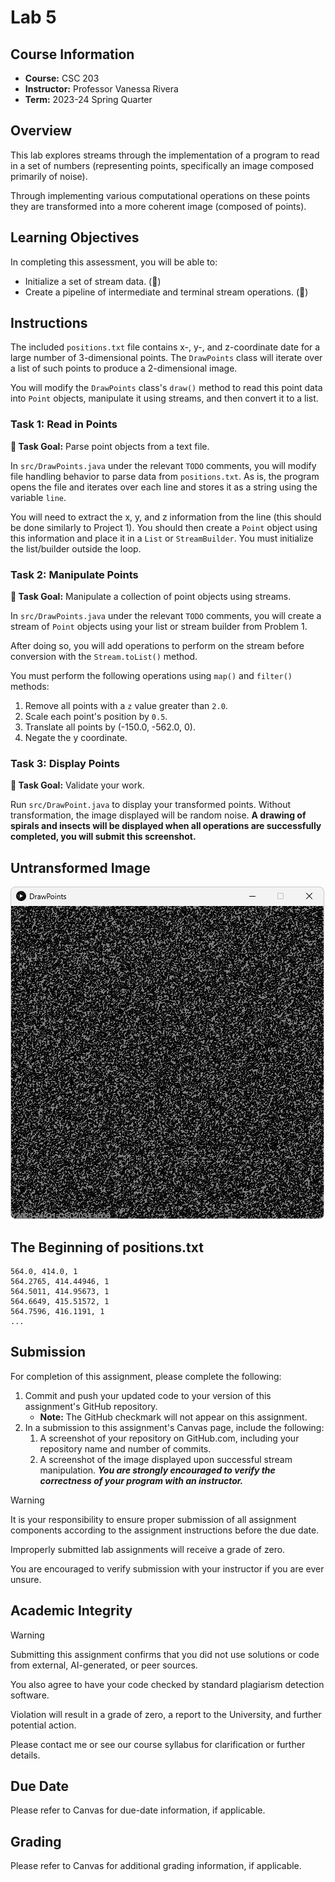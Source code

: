 # Lab 5

## Course Information

- **Course:** CSC 203
- **Instructor:** Professor Vanessa Rivera
- **Term:** 2023-24 Spring Quarter

## Overview
This lab explores streams through the implementation of a program to read in a set of numbers (representing points, specifically an image composed primarily of noise).

Through implementing various computational operations on these points they are transformed into a more coherent image (composed of points).

## Learning Objectives

In completing this assessment, you will be able to:

- Initialize a set of stream data. (🔢️)
- Create a pipeline of intermediate and terminal stream operations. (🔢)

## Instructions

The included `positions.txt` file contains x-, y-, and z-coordinate date for a large number of 3-dimensional points.
The `DrawPoints` class will iterate over a list of such points to produce a 2-dimensional image.

You will modify the `DrawPoints` class's `draw()` method to read this point data into `Point` objects, manipulate it using streams, and then convert it to a list.

### Task 1: Read in Points

**🎯 Task Goal:** Parse point objects from a text file.

In `src/DrawPoints.java` under the relevant `TODO` comments, you will modify file handling behavior to parse data from `positions.txt`.
As is, the program opens the file and iterates over each line and stores it as a string using the variable `line`.

You will need to extract the x, y, and z information from the line (this should be done similarly to Project 1).
You should then create a `Point` object using this information and place it in a `List` or `StreamBuilder`.
You must initialize the list/builder outside the loop.

### Task 2: Manipulate Points

**🎯 Task Goal:** Manipulate a collection of point objects using streams.

In `src/DrawPoints.java` under the relevant `TODO` comments, you will create a stream of `Point` objects using your list or stream builder from Problem 1.

After doing so, you will add operations to perform on the stream before conversion with the `Stream.toList()` method.

You must perform the following operations using `map()` and `filter()` methods:
1. Remove all points with a `z` value greater than `2.0`.
2. Scale each point's position by `0.5`.
3. Translate all points by (-150.0, -562.0, 0).
4. Negate the y coordinate.

### Task 3: Display Points

**🎯 Task Goal:** Validate your work.

Run `src/DrawPoint.java` to display your transformed points.
Without transformation, the image displayed will be random noise.
**A drawing of spirals and insects will be displayed when all operations are successfully completed, you will submit this screenshot.**

## Untransformed Image

![Initial Image](starting_points.png)

## The Beginning of positions.txt

```
564.0, 414.0, 1
564.2765, 414.44946, 1
564.5011, 414.95673, 1
564.6649, 415.51572, 1
564.7596, 416.1191, 1
...
```

## Submission

For completion of this assignment, please complete the following:

1. Commit and push your updated code to your version of this assignment's GitHub repository.
    - **Note:** The GitHub checkmark will not appear on this assignment.
2. In a submission to this assignment's Canvas page, include the following:
    1. A screenshot of your repository on GitHub.com, including your repository name and number of commits.
    2. A screenshot of the image displayed upon successful stream manipulation.
       ***_You are strongly encouraged to verify the correctness of your program with an instructor._*** 

> [!Warning]
>
> It is your responsibility to ensure proper submission of all assignment components according to the assignment instructions before the due date.
>
> Improperly submitted lab assignments will receive a grade of zero.
>
> You are encouraged to verify submission with your instructor if you are ever unsure.

## Academic Integrity

> [!Warning]
>
> Submitting this assignment confirms that you did not use solutions or code from external, AI-generated, or peer sources.
>
> You also agree to have your code checked by standard plagiarism detection software.
>
> Violation will result in a grade of zero, a report to the University, and further potential action.
>
> Please contact me or see our course syllabus for clarification or further details.

## Due Date

Please refer to Canvas for due-date information, if applicable.

## Grading

Please refer to Canvas for additional grading information, if applicable.